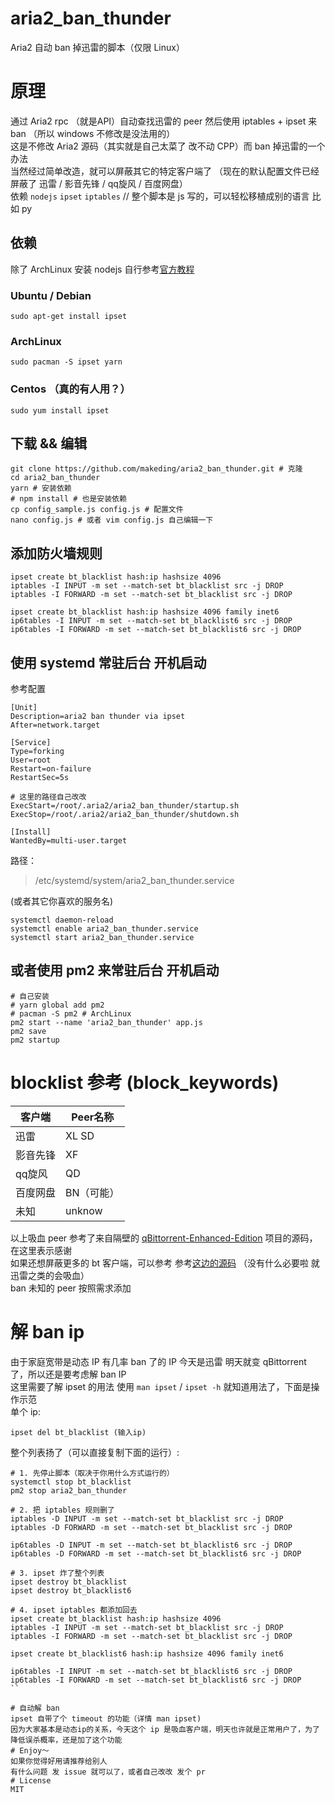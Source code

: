 # aria2_ban_thunder
Aria2 自动 ban 掉迅雷的脚本（仅限 Linux）

# 原理
通过 Aria2 rpc （就是API）自动查找迅雷的 peer 然后使用 iptables + ipset 来 ban （所以 windows 不修改是没法用的）  
这是不修改 Aria2 源码（其实就是自己太菜了 改不动 CPP）而 ban 掉迅雷的一个办法  
当然经过简单改造，就可以屏蔽其它的特定客户端了 （现在的默认配置文件已经屏蔽了 迅雷 / 影音先锋 / qq旋风 / 百度网盘）  
依赖 `nodejs` `ipset` `iptables` // 整个脚本是 js 写的，可以轻松移植成别的语言 比如 py
## 依赖
除了 ArchLinux 安装 nodejs 自行参考[官方教程](https://github.com/nodesource/distributions/blob/master/README.md)
### Ubuntu / Debian
    sudo apt-get install ipset

### ArchLinux
    sudo pacman -S ipset yarn

### Centos （真的有人用？）
    sudo yum install ipset

## 下载 && 编辑
```
git clone https://github.com/makeding/aria2_ban_thunder.git # 克隆
cd aria2_ban_thunder
yarn # 安装依赖
# npm install # 也是安装依赖
cp config_sample.js config.js # 配置文件
nano config.js # 或者 vim config.js 自己编辑一下
```

## 添加防火墙规则
```
ipset create bt_blacklist hash:ip hashsize 4096
iptables -I INPUT -m set --match-set bt_blacklist src -j DROP
iptables -I FORWARD -m set --match-set bt_blacklist src -j DROP

ipset create bt_blacklist hash:ip hashsize 4096 family inet6
ip6tables -I INPUT -m set --match-set bt_blacklist6 src -j DROP
ip6tables -I FORWARD -m set --match-set bt_blacklist6 src -j DROP
```
## 使用 systemd 常驻后台 开机启动
参考配置
```
[Unit]
Description=aria2 ban thunder via ipset
After=network.target

[Service]
Type=forking
User=root
Restart=on-failure
RestartSec=5s

# 这里的路径自己改改
ExecStart=/root/.aria2/aria2_ban_thunder/startup.sh	 
ExecStop=/root/.aria2/aria2_ban_thunder/shutdown.sh

[Install]
WantedBy=multi-user.target
```
路径：
> /etc/systemd/system/aria2_ban_thunder.service  

(或者其它你喜欢的服务名)
```
systemctl daemon-reload 
systemctl enable aria2_ban_thunder.service
systemctl start aria2_ban_thunder.service
```
## 或者使用 pm2 来常驻后台 开机启动
```
# 自己安装
# yarn global add pm2 
# pacman -S pm2 # ArchLinux
pm2 start --name 'aria2_ban_thunder' app.js
pm2 save
pm2 startup
```
# blocklist 参考 (block_keywords)
| 客户端 |  Peer名称 |
|-|-|
| 迅雷 | XL SD |
| 影音先锋 | XF |
| qq旋风 | QD |
| 百度网盘 | BN（可能） |
| 未知 | unknow |

以上吸血 peer 参考了来自隔壁的 [qBittorrent-Enhanced-Edition](https://github.com/c0re100/qBittorrent-Enhanced-Edition/blob/ebe908f186be5fa2aba8710a543b3ac5c92b92fa/src/base/bittorrent/session.cpp#L2226) 项目的源码，在这里表示感谢  
如果还想屏蔽更多的 bt 客户端，可以参考 参考[这边的源码](https://github.com/makeding/bittorrent-peerid/blob/master/index.js#L249)  （没有什么必要啦 就迅雷之类的会吸血）  
ban 未知的 peer 按照需求添加

# 解 ban ip
由于家庭宽带是动态 IP 有几率 ban 了的 IP 今天是迅雷 明天就变 qBittorrent 了，所以还是要考虑解 ban IP  
这里需要了解 ipset 的用法 使用 `man ipset` / `ipset -h` 就知道用法了，下面是操作示范  
单个 ip:

    ipset del bt_blacklist (输入ip)
整个列表扬了（可以直接复制下面的运行）:
```
# 1. 先停止脚本（取决于你用什么方式运行的）
systemctl stop bt_blacklist
pm2 stop aria2_ban_thunder

# 2. 把 iptables 规则删了
iptables -D INPUT -m set --match-set bt_blacklist src -j DROP
iptables -D FORWARD -m set --match-set bt_blacklist src -j DROP

ip6tables -D INPUT -m set --match-set bt_blacklist6 src -j DROP
ip6tables -D FORWARD -m set --match-set bt_blacklist6 src -j DROP

# 3. ipset 炸了整个列表
ipset destroy bt_blacklist
ipset destroy bt_blacklist6

# 4. ipset iptables 都添加回去
ipset create bt_blacklist hash:ip hashsize 4096
iptables -I INPUT -m set --match-set bt_blacklist src -j DROP
iptables -I FORWARD -m set --match-set bt_blacklist src -j DROP

ipset create bt_blacklist6 hash:ip hashsize 4096 family inet6

ip6tables -I INPUT -m set --match-set bt_blacklist6 src -j DROP
ip6tables -I FORWARD -m set --match-set bt_blacklist6 src -j DROP
``

# 自动解 ban
ipset 自带了个 timeout 的功能（详情 man ipset)   
因为大家基本是动态ip的关系，今天这个 ip 是吸血客户端，明天也许就是正常用户了，为了降低误杀概率，还是加了这个功能
# Enjoy～ 
如果你觉得好用请推荐给别人  
有什么问题 发 issue 就可以了，或者自己改改 发个 pr
# License
MIT
